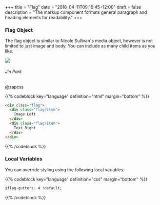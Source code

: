 +++
title = "Flag"
date = "2018-04-11T09:16:45+12:00"
draft = false
description = "The markup component formats general paragraph and heading elements for readability."
+++

### Flag Object

The flag object is similar to Nicole Sullivan's media object, however is not limited to just image and body. You can include as many child items as you like.

<div class="flag flag-gutter:1">
  <div class="flag/item">
    <img src="https://pbs.twimg.com/profile_images/803356024690216960/CH3i813s_400x400.jpg" class="media border-radius:round media-size:5 fill:primary">
  </div>
  <div class="flag/item">
    <div>
      <h6 class="font-weight:medium color:black font-height:0 margin-bottom:none">Jin Park</h6>
      <span class="font-size:tiny font-height:0">@zapcss</span>
    </div>
  </div>
</div>

{{% codeblock key="language" definition="html" margin="bottom" %}}
```html
<div class="flag">
  <div class="flag/item">
    Image Left
  </div>
  <div class="flag/item">
    Text Right
  </div>
</div>
```
{{% /codeblock %}}

### Local Variables

You can override styling using the following local variables.

{{% codeblock key="language" definition="css" margin="bottom" %}}
```css
$flag-gutters: 4 !default;
```
{{% /codeblock %}}
